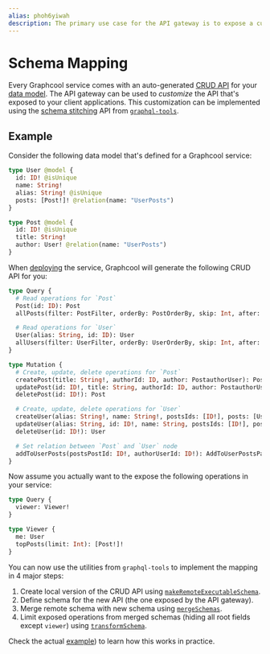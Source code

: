 ```yaml
---
alias: phoh6yiwah
description: The primary use case for the API gateway is to expose a custom API.
---
```


# Schema Mapping

Every Graphcool service comes with an auto-generated [CRUD API](!alias-abogasd0go) for your [data model](!alias-eiroozae8u). The API gateway can be used to _customize_ the API that's exposed to your client applications. This customization can be implemented using the [schema stitching](http://dev.apollodata.com/tools/graphql-tools/schema-stitching.html) API from [`graphql-tools`](https://github.com/apollographql/graphql-tools).


## Example

Consider the following data model that's defined for a Graphcool service:

```graphql
type User @model {
  id: ID! @isUnique
  name: String!
  alias: String! @isUnique
  posts: [Post!]! @relation(name: "UserPosts")
}

type Post @model {
  id: ID! @isUnique
  title: String!
  author: User! @relation(name: "UserPosts")
}
```

When [deploying](!alias-aiteerae6l#graphcool-deploy) the service, Graphcool will generate the following CRUD API for you:

```graphql
type Query {
  # Read operations for `Post`
  Post(id: ID): Post
  allPosts(filter: PostFilter, orderBy: PostOrderBy, skip: Int, after: String, before: String, first: Int, last: Int): [Post!]!

  # Read operations for `User`
  User(alias: String, id: ID): User
  allUsers(filter: UserFilter, orderBy: UserOrderBy, skip: Int, after: String, before: String, first: Int, last: Int): [User!]!
}

type Mutation {
  # Create, update, delete operations for `Post`
  createPost(title: String!, authorId: ID, author: PostauthorUser): Post
  updatePost(id: ID!, title: String, authorId: ID, author: PostauthorUser): Post
  deletePost(id: ID!): Post

  # Create, update, delete operations for `User`
  createUser(alias: String!, name: String!, postsIds: [ID!], posts: [UserpostsPost!]): User
  updateUser(alias: String, id: ID!, name: String, postsIds: [ID!], posts: [UserpostsPost!]): User
  deleteUser(id: ID!): User

  # Set relation between `Post` and `User` node
  addToUserPosts(postsPostId: ID!, authorUserId: ID!): AddToUserPostsPayload
}
```

Now assume you actually want to the expose the following operations in your service:

```graphql
type Query {
  viewer: Viewer!
}

type Viewer {
  me: User
  topPosts(limit: Int): [Post!]!
}
```

You can now use the utilities from `graphql-tools` to implement the mapping in 4 major steps:

1. Create local version of the CRUD API using [`makeRemoteExecutableSchema`](http://dev.apollodata.com/tools/graphql-tools/remote-schemas.html#makeRemoteExecutableSchema).
2. Define schema for the new API (the one exposed by the API gateway).
3. Merge remote schema with new schema using [`mergeSchemas`](http://dev.apollodata.com/tools/graphql-tools/schema-stitching.html#mergeSchemas).
4. Limit exposed operations from merged schemas (hiding all root fields except `viewer`) using [`transformSchema`](https://github.com/graphcool/graphql-transform-schema).

Check the actual [example](../../../examples/gateway-custom-schema)) to learn how this works in practice.

